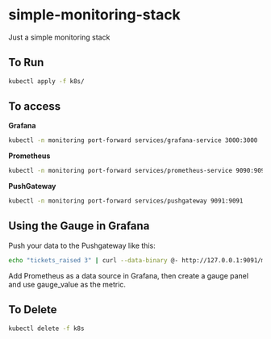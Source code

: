 # simple-monitoring-stack
Just a simple monitoring stack

## To Run

```bash
kubectl apply -f k8s/
```

## To access

**Grafana**
```bash
kubectl -n monitoring port-forward services/grafana-service 3000:3000
```

**Prometheus**
```bash
kubectl -n monitoring port-forward services/prometheus-service 9090:9090
```

**PushGateway**
```bash
kubectl -n monitoring port-forward services/pushgateway 9091:9091
```

## Using the Gauge in Grafana
Push your data to the Pushgateway like this:
```bash
echo "tickets_raised 3" | curl --data-binary @- http://127.0.0.1:9091/metrics/job/tickets_raised
```
Add Prometheus as a data source in Grafana, then create a gauge panel and use gauge_value as the metric.

## To Delete
```bash
kubectl delete -f k8s
```